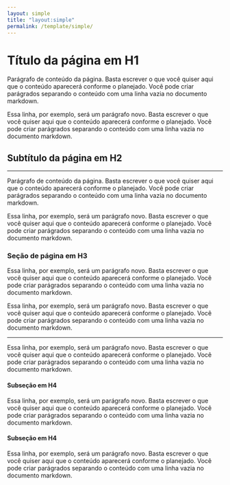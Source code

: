 ```yaml
---
layout: simple
title: "layout:simple"
permalink: /template/simple/
---
```


# Título da página em H1

Parágrafo de conteúdo da página. Basta escrever o que você quiser aqui que o conteúdo aparecerá conforme o planejado. Você pode criar parágrados separando o conteúdo com uma linha vazia no documento markdown.

Essa linha, por exemplo, será um parágrafo novo. Basta escrever o que você quiser aqui que o conteúdo aparecerá conforme o planejado. Você pode criar parágrados separando o conteúdo com uma linha vazia no documento markdown.

## Subtítulo da página em H2
---

Parágrafo de conteúdo da página. Basta escrever o que você quiser aqui que o conteúdo aparecerá conforme o planejado. Você pode criar parágrados separando o conteúdo com uma linha vazia no documento markdown.

Essa linha, por exemplo, será um parágrafo novo. Basta escrever o que você quiser aqui que o conteúdo aparecerá conforme o planejado. Você pode criar parágrados separando o conteúdo com uma linha vazia no documento markdown.


### Seção de página em H3

Essa linha, por exemplo, será um parágrafo novo. Basta escrever o que você quiser aqui que o conteúdo aparecerá conforme o planejado. Você pode criar parágrados separando o conteúdo com uma linha vazia no documento markdown.

Essa linha, por exemplo, será um parágrafo novo. Basta escrever o que você quiser aqui que o conteúdo aparecerá conforme o planejado. Você pode criar parágrados separando o conteúdo com uma linha vazia no documento markdown.

___

Essa linha, por exemplo, será um parágrafo novo. Basta escrever o que você quiser aqui que o conteúdo aparecerá conforme o planejado. Você pode criar parágrados separando o conteúdo com uma linha vazia no documento markdown.

#### Subseção em H4

Essa linha, por exemplo, será um parágrafo novo. Basta escrever o que você quiser aqui que o conteúdo aparecerá conforme o planejado. Você pode criar parágrados separando o conteúdo com uma linha vazia no documento markdown.

#### Subseção em H4

Essa linha, por exemplo, será um parágrafo novo. Basta escrever o que você quiser aqui que o conteúdo aparecerá conforme o planejado. Você pode criar parágrados separando o conteúdo com uma linha vazia no documento markdown.